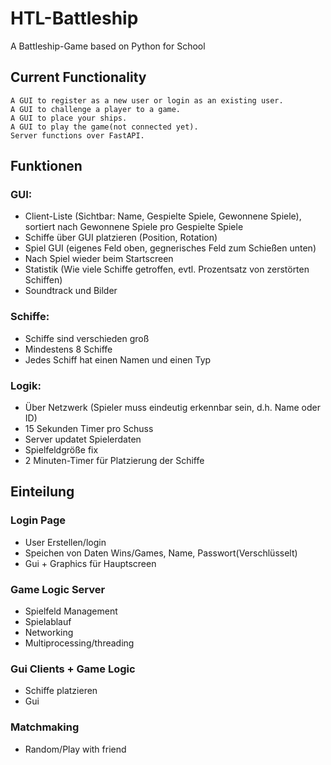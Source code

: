 # HTL-Battleship
A Battleship-Game based on Python for School

## Current Functionality
```
A GUI to register as a new user or login as an existing user.
A GUI to challenge a player to a game.
A GUI to place your ships.
A GUI to play the game(not connected yet).
Server functions over FastAPI.
```

## Funktionen
### GUI:
* Client-Liste (Sichtbar: Name, Gespielte Spiele, Gewonnene Spiele), sortiert nach Gewonnene Spiele pro Gespielte Spiele
* Schiffe über GUI platzieren (Position, Rotation)
* Spiel GUI (eigenes Feld oben, gegnerisches Feld zum Schießen unten)
* Nach Spiel wieder beim Startscreen
* Statistik (Wie viele Schiffe getroffen, evtl. Prozentsatz von zerstörten Schiffen)
* Soundtrack und Bilder
### Schiffe:
* Schiffe sind verschieden groß
* Mindestens 8 Schiffe
* Jedes Schiff hat einen Namen und einen Typ
### Logik:
* Über Netzwerk (Spieler muss eindeutig erkennbar sein, d.h. Name oder ID)
* 15 Sekunden Timer pro Schuss 
* Server updatet Spielerdaten
* Spielfeldgröße fix
* 2 Minuten-Timer für Platzierung der Schiffe

## Einteilung
### Login Page
* User Erstellen/login
* Speichen von Daten Wins/Games, Name, Passwort(Verschlüsselt)
* Gui + Graphics für Hauptscreen

### Game Logic Server
* Spielfeld Management
* Spielablauf
* Networking
* Multiprocessing/threading

### Gui Clients + Game Logic
* Schiffe platzieren
* Gui

### Matchmaking
* Random/Play with friend
